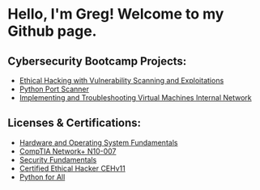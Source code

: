 <h1>Hello, I'm Greg! Welcome to my Github page.</h1>

<h2>Cybersecurity Bootcamp Projects:</h2>

- [Ethical Hacking with Vulnerability Scanning and Exploitations](https://drive.google.com/file/d/17OzNOun3NTubNX14BaUMZIXy8-SVkoiF/view)
- [Python Port Scanner](https://drive.google.com/file/d/1BpoUdJ24o19FrI5DbYQMCsKFbxxBKaSU/view) 
- [Implementing and Troubleshooting Virtual Machines Internal Network](https://drive.google.com/file/d/1EActDELky10xYfy1Wi8Qi4LR8tb0njqx/view)

<h2>Licenses & Certifications:</h2>

- [Hardware and Operating System Fundamentals](https://www.credly.com/badges/c8fc63c2-e82f-4a4f-9405-04c7af76005a/public_url)
- [CompTIA Network+ N10-007](https://www.credly.com/badges/b5fb75a0-3c51-42a3-837c-2c00f6a40d43/public_url)
- [Security Fundamentals](https://www.credly.com/badges/5551f98d-c5eb-4c12-ab58-f3d0292bd2d0/public_url)
- [Certified Ethical Hacker CEHv11](https://www.credly.com/badges/c3e543f6-44bf-455f-bbb1-a997610f4e9f/public_url)
- [Python for All](https://www.credly.com/badges/476f4d91-75a7-4445-901c-9d9963365c97/public_url)   
